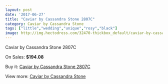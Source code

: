 ```yaml
---
layout: post
date: '2017-06-27'
title: "Caviar by Cassandra Stone 2807C"
category: Caviar by Cassandra Stone
tags: ["little","wedding","unique","rosy","black"]
image: http://img.hectodress.com/32470-thickbox_default/caviar-by-cassandra-stone-2807c.jpg
---
```

Caviar by Cassandra Stone 2807C

On Sales: **$194.08**
<a href="https://www.hectodress.com/caviar-by-cassandra-stone/14831-caviar-by-cassandra-stone-2807c.html"><amp-img layout="responsive" width="600" height="600" src="//img.hectodress.com/32470-thickbox_default/caviar-by-cassandra-stone-2807c.jpg" alt="Caviar by Cassandra Stone 2807C 0" /></a>
<a href="https://www.hectodress.com/caviar-by-cassandra-stone/14831-caviar-by-cassandra-stone-2807c.html"><amp-img layout="responsive" width="600" height="600" src="//img.hectodress.com/32471-thickbox_default/caviar-by-cassandra-stone-2807c.jpg" alt="Caviar by Cassandra Stone 2807C 1" /></a>

Buy it: [Caviar by Cassandra Stone 2807C](https://www.hectodress.com/caviar-by-cassandra-stone/14831-caviar-by-cassandra-stone-2807c.html "Caviar by Cassandra Stone 2807C")

View more: [Caviar by Cassandra Stone](https://www.hectodress.com/266-caviar-by-cassandra-stone "Caviar by Cassandra Stone")